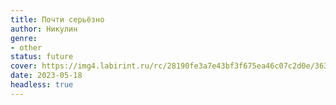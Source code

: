 ```yaml
---
title: Почти серьёзно
author: Никулин
genre:
- other
status: future
cover: https://img4.labirint.ru/rc/28190fe3a7e43bf3f675ea46c07c2d0e/363x561q80/books73/721462/cover.jpg?1571124350
date: 2023-05-18
headless: true
---
```



